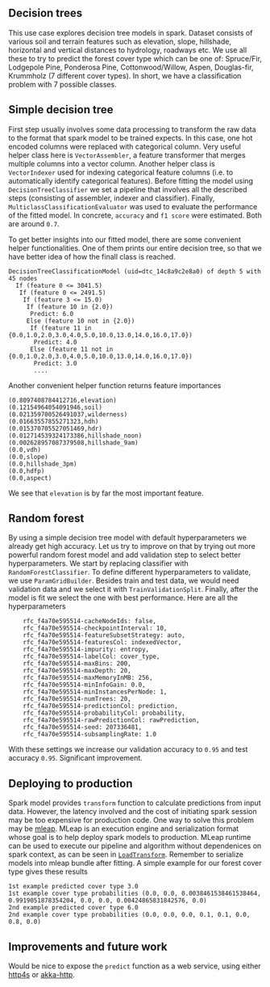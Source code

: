 ## Decision trees

This use case explores decision tree models in spark. Dataset consists of various soil and terrain features such as elevation, slope, hillshade, horizontal and vertical distances to hydrology, roadways etc. We use all these to try to predict the forest cover type which can be one of: Spruce/Fir, Lodgepole Pine, Ponderosa Pine, Cottonwood/Willow, Aspen, Douglas-fir, Krummholz (7 different cover types). In short, we have a classification problem with 7 possible classes. 

## Simple decision tree

First step usually involves some data processing to transform the raw data to the format that spark model to be trained expects. In this case, one hot encoded columns were replaced with categorical column. Very useful helper class here is `VectorAssembler`, a feature transformer that merges multiple columns into a vector column. Another helper class is `VectorIndexer` used for indexing categorical feature columns (i.e. to automatically identify categorical features). Before fitting the model using `DecisionTreeClassifier` we set a pipeline that involves all the described steps (consisting of assembler, indexer and classifier). Finally, `MulticlassClassificationEvaluator` was used to evaluate the performance of the fitted model. In concrete, `accuracy` and `f1 score` were estimated. Both are around `0.7`. 

To get better insights into our fitted model, there are some convenient helper functionalities. One of them prints our entire decision tree, so that we have better idea of how the finall class is reached. 
```
DecisionTreeClassificationModel (uid=dtc_14c8a9c2e8a0) of depth 5 with 45 nodes
  If (feature 0 <= 3041.5)
   If (feature 0 <= 2491.5)
    If (feature 3 <= 15.0)
     If (feature 10 in {2.0})
      Predict: 6.0
     Else (feature 10 not in {2.0})
      If (feature 11 in {0.0,1.0,2.0,3.0,4.0,5.0,10.0,13.0,14.0,16.0,17.0})
       Predict: 4.0
      Else (feature 11 not in {0.0,1.0,2.0,3.0,4.0,5.0,10.0,13.0,14.0,16.0,17.0})
       Predict: 3.0
       ....
```
Another convenient helper function returns feature importances
```
(0.8097408784412716,elevation)
(0.12154964054091946,soil)
(0.021359700526491037,wilderness)
(0.01663557855271323,hdh)
(0.015370705527051469,hdr)
(0.012714539324173386,hillshade_noon)
(0.002628957087379508,hillshade_9am)
(0.0,vdh)
(0.0,slope)
(0.0,hillshade_3pm)
(0.0,hdfp)
(0.0,aspect)
```
We see that `elevation` is by far the most important feature. 

## Random forest

By using a simple decision tree model with default hyperparameters we already get high accuracy. Let us try to improve on that by trying out more powerful random forest model and add validation step to select better hyperparameters. We start by replacing classifier with `RandomForestClassifier`. To define different hyperparameters to validate, we use `ParamGridBuilder`. Besides train and test data, we would need validation data and we select it with `TrainValidationSplit`. Finally, after the model is fit we select the one with best performance. Here are all the hyperparameters
```
  	rfc_f4a70e595514-cacheNodeIds: false,
	rfc_f4a70e595514-checkpointInterval: 10,
	rfc_f4a70e595514-featureSubsetStrategy: auto,
	rfc_f4a70e595514-featuresCol: indexedVector,
	rfc_f4a70e595514-impurity: entropy,
	rfc_f4a70e595514-labelCol: cover_type,
	rfc_f4a70e595514-maxBins: 200,
	rfc_f4a70e595514-maxDepth: 20,
	rfc_f4a70e595514-maxMemoryInMB: 256,
	rfc_f4a70e595514-minInfoGain: 0.0,
	rfc_f4a70e595514-minInstancesPerNode: 1,
	rfc_f4a70e595514-numTrees: 20,
	rfc_f4a70e595514-predictionCol: prediction,
	rfc_f4a70e595514-probabilityCol: probability,
	rfc_f4a70e595514-rawPredictionCol: rawPrediction,
	rfc_f4a70e595514-seed: 207336481,
	rfc_f4a70e595514-subsamplingRate: 1.0
```
With these settings we increase our validation accuracy to `0.95` and test accuracy `0.95`. Significant improvement. 

## Deploying to production

Spark model provides `transform` function to calculate predictions from input data. However, the latency involved and the cost of initiating spark session may be too expensive for production code. One way to solve this problem may be [mleap](https://github.com/combust/mleap). MLeap is an execution engine and serialization format whose goal is to help deploy spark models to production. MLeap runtime can be used to execute our pipeline and algorithm without dependenices on spark context, as can be seen in [`LoadTransform`](src/main/scala/LoadTransform.scala). Remember to serialize models into mleap bundle after fitting. A simple example for our forest cover type gives these results
```
1st example predicted cover type 3.0
1st example cover type probabilities (0.0, 0.0, 0.0038461538461538464, 0.9919051878354204, 0.0, 0.0, 0.00424865831842576, 0.0)
2nd example predicted cover type 6.0
2nd example cover type probabilities (0.0, 0.0, 0.0, 0.1, 0.1, 0.0, 0.8, 0.0)
```

## Improvements and future work

Would be nice to expose the `predict` function as a web service, using either [http4s](https://http4s.org/) or [akka-http](https://doc.akka.io/docs/akka-http/current/index.html). 
